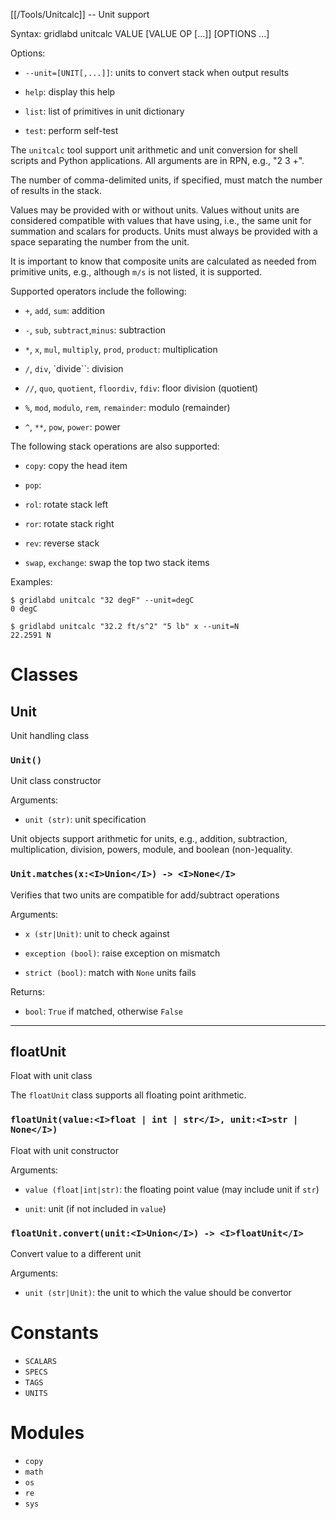 [[/Tools/Unitcalc]] -- Unit support

Syntax: gridlabd unitcalc VALUE [VALUE OP [...]] [OPTIONS ...]

Options:

* `--unit=[UNIT[,...]]`: units to convert stack when output results

* `help`: display this help

* `list`: list of primitives in unit dictionary

* `test`: perform self-test

The `unitcalc` tool support unit arithmetic and unit conversion for shell
scripts and Python applications. All arguments are in RPN, e.g., "2 3 +". 

The number of comma-delimited units, if specified, must match the number of
results in the stack.

Values may be provided with or without units. Values without units are
considered compatible with values that have using, i.e., the same unit for
summation and scalars for products.  Units must always be provided with a
space separating the number from the unit.

It is important to know that composite units are calculated as needed from
primitive units, e.g., although `m/s` is not listed, it is supported.

Supported operators include the following:

* `+`, `add`, `sum`: addition

* `-`, `sub`, `subtract`,`minus`: subtraction

* `*`, `x`, `mul`, `multiply`, `prod`, `product`: multiplication

* `/`, `div`, `divide``: division

* `//`, `quo`, `quotient`, `floordiv`, `fdiv`: floor division (quotient)

* `%`, `mod`, `modulo`, `rem`, `remainder`: modulo (remainder)

* `^`, `**`, `pow`, `power`: power

The following stack operations are also supported:

* `copy`: copy the head item

* `pop`:

* `rol`: rotate stack left

* `ror`: rotate stack right

* `rev`: reverse stack

* `swap`, `exchange`: swap the top two stack items

Examples:

    $ gridlabd unitcalc "32 degF" --unit=degC
    0 degC

    $ gridlabd unitcalc "32.2 ft/s^2" "5 lb" x --unit=N
    22.2591 N




# Classes

## Unit

Unit handling class

### `Unit()`

Unit class constructor

Arguments:

* `unit (str)`: unit specification

Unit objects support arithmetic for units, e.g., addition, subtraction,
multiplication, division, powers, module, and boolean (non-)equality.


### `Unit.matches(x:<I>Union</I>) -> <I>None</I>`

Verifies that two units are compatible for add/subtract operations

Arguments:

* `x (str|Unit)`: unit to check against

* `exception (bool)`: raise exception on mismatch

* `strict (bool)`: match with `None` units fails

Returns:

* `bool`: `True` if matched, otherwise `False`


---

## floatUnit

Float with unit class

The `floatUnit` class supports all floating point arithmetic.


### `floatUnit(value:<I>float | int | str</I>, unit:<I>str | None</I>)`

Float with unit constructor

Arguments:

* `value (float|int|str)`: the floating point value (may include unit if `str`)

* `unit`: unit (if not included in `value`)


### `floatUnit.convert(unit:<I>Union</I>) -> <I>floatUnit</I>`

Convert value to a different unit

Arguments:

* `unit (str|Unit)`: the unit to which the value should be convertor


# Constants

* `SCALARS`
* `SPECS`
* `TAGS`
* `UNITS`

# Modules

* `copy`
* `math`
* `os`
* `re`
* `sys`
